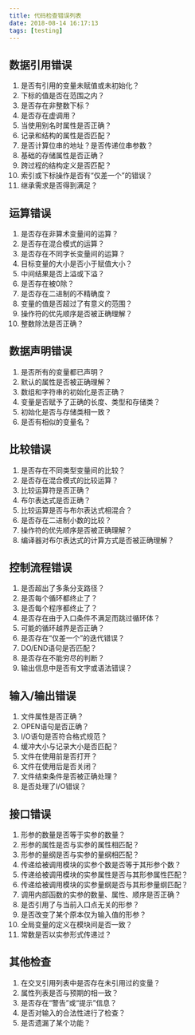 ```yaml
---
title: 代码检查错误列表
date: 2018-08-14 16:17:13
tags: [testing]
---
```


## 数据引用错误

1. 是否有引用的变量未赋值或未初始化？
2. 下标的值是否在范围之内？
3. 是否存在非整数下标？
4. 是否存在虚调用？
5. 当使用别名时属性是否正确？
6. 记录和结构的属性是否匹配？
7. 是否计算位串的地址？是否传递位串参数？
8. 基础的存储属性是否正确？
9. 跨过程的结构定义是否匹配？
10. 索引或下标操作是否有“仅差一个”的错误？
11. 继承需求是否得到满足？

## 运算错误

1. 是否存在非算术变量间的运算？
2. 是否存在混合模式的运算？
3. 是否存在不同字长变量间的运算？
4. 目标变量的大小是否小于赋值大小？
5. 中间结果是否上溢或下溢？
6. 是否存在被0除？
7. 是否存在二进制的不精确度？
8. 变量的值是否超过了有意义的范围？
9. 操作符的优先顺序是否被正确理解？
10. 整数除法是否正确？

<!--more-->

## 数据声明错误

1. 是否所有的变量都已声明？
2. 默认的属性是否被正确理解？
3. 数组和字符串的初始化是否正确？
4. 变量是否赋予了正确的长度、类型和存储类？
5. 初始化是否与存储类相一致？
6. 是否有相似的变量名？

## 比较错误

1. 是否存在不同类型变量间的比较？
2. 是否存在混合模式的比较运算？
3. 比较运算符是否正确？
4. 布尔表达式是否正确？
5. 比较运算是否与布尔表达式相混合？
6. 是否存在二进制小数的比较？
7. 操作符的优先顺序是否被正确理解？
8. 编译器对布尔表达式的计算方式是否被正确理解？

## 控制流程错误

1. 是否超出了多条分支路径？
2. 是否每个循环都终止了？
3. 是否每个程序都终止了？
4. 是否存在由于入口条件不满足而跳过循环体？
5. 可能的循环越界是否正确？
6. 是否存在“仅差一个”的迭代错误？
7. DO/END语句是否匹配？
8. 是否存在不能穷尽的判断？
9. 输出信息中是否有文字或语法错误？

## 输入/输出错误

1. 文件属性是否正确？
2. OPEN语句是否正确？
3. I/O语句是否符合格式规范？
4. 缓冲大小与记录大小是否匹配？
5. 文件在使用前是否打开？
6. 文件在使用后是否关闭？
7. 文件结束条件是否被正确处理？
8. 是否处理了I/O错误？

## 接口错误

1. 形参的数量是否等于实参的数量？
2. 形参的属性是否与实参的属性相匹配？
3. 形参的量纲是否与实参的量纲相匹配？
4. 传递给被调用模块的实参个数是否等于其形参个数？
5. 传递给被调用模块的实参属性是否与其形参属性匹配？
6. 传递给被调用模块的实参量纲是否与其形参量纲匹配？
7. 调用内部函数的实参的数量、属性、顺序是否正确？
8. 是否引用了与当前入口点无关的形参？
9. 是否改变了某个原本仅为输入值的形参？
10. 全局变量的定义在模块间是否一致？
11. 常数是否以实参形式传递过？

## 其他检查

1. 在交叉引用列表中是否存在未引用过的变量？
2. 属性列表是否与预期的相一致？
3. 是否存在“警告”或“提示”信息？
4. 是否对输入的合法性进行了检查？
5. 是否遗漏了某个功能？
